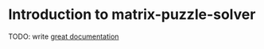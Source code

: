 # Introduction to matrix-puzzle-solver

TODO: write [great documentation](http://jacobian.org/writing/what-to-write/)
